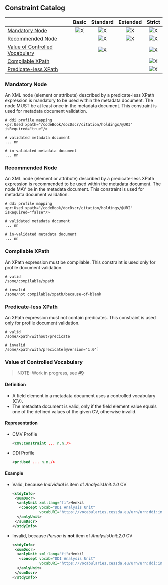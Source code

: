 ## Constraint Catalog

|                                                                    | Basic | Standard | Extended | Strict |
|--------------------------------------------------------------------|:---------------------------:|:---------------------------:|:---------------------------:|:---------------------------:|
| [Mandatory Node](\#Mandatory_Node)                                 | ![X](../images/table-x.png) | ![X](../images/table-x.png) | ![X](../images/table-x.png) | ![X](../images/table-x.png) |
| [Recommended Node](\#Recommended_Node)                             |                             | ![X](../images/table-x.png) | ![X](../images/table-x.png) | ![X](../images/table-x.png) |
| [Value of Controlled Vocabulary](\#Value_of_Controlled_Vocabulary) |                             | ![X](../images/table-x.png) |                             | ![X](../images/table-x.png) |
| [Compilable XPath](\#Compilable_XPath)                             |                             |                             |                             | ![X](../images/table-x.png) |
| [Predicate-less XPath](\#Predicate-less_XPath)                     |                             |                             |                             | ![X](../images/table-x.png) |

### Mandatory Node

An XML node (element or attribute) described by a predicate-less XPath expression is mandatory to be used within the metadata document. 
The node MUST be at least once in the metadata document. This constraint is used for metadata document validation.

```
# ddi profile mapping
<pr:Used xpath="/codeBook/docDscr/citation/holdings/@URI" isRequired="true"/>
```

```
# validated metadata document
... nn
```

```
# in-validated metadata document
... nn
```


### Recommended Node

An XML node (element or attribute) described by a predicate-less XPath expression is recommended to be used within the metadata document.
The node MAY be in the metadata document. This constraint is used for metadata document validation.

```
# ddi profile mapping
<pr:Used xpath="/codeBook/docDscr/citation/holdings/@URI" isRequired="false"/>
```

```
# validated metadata document
... nn
```

```
# in-validated metadata document
... nn
```



### Compilable XPath

An XPath expression must be compilable. This constraint is used only for profile document validation.

```
# valid
/some/compilable/xpath
```

```
# invalid
/some/not compilable/xpath/because-of-blank
```

### Predicate-less XPath

An XPath expression must not contain predicates. This constraint is used only for profile document validation.

```
# valid
/some/xpath/without/precicate
```

```
# invalid
/some/xpath/with/precicate[@version='1.0']
```

### Value of Controlled Vocabulary 

> NOTE: Work in progress, see [#9](https://bitbucket.org/cessda/cessda.cmv/issues/9)

#### Definition

* A field element in a metadata document uses a controlled vocabulary (CV). 
* The metadata document is valid, only if the field element value equals one of the defined values of the given CV, otherwise invalid.

#### Representation

* CMV Profile
	```xml
	<cmv:Constraint ... n.n./>
	```

* DDI Profile
	```xml
	<pr:Used ... n.n./>
	```

#### Example
* Valid, because *Individual* is item of *AnalysisUnit:2.0* CV
	```xml
	<stdyInfo>
	 <sumDscr>
	  <anlyUnit xml:lang="fi">Henkil
	   <concept vocab="DDI Analysis Unit" 
	            vocabURI="https://vocabularies.cessda.eu/urn/urn:ddi:int.ddi.cv:AnalysisUnit:2.0">Individual</concept>
	  </anlyUnit>
	 </sumDscr>
	</stdyInfo>
	```
	
* Invalid, because *Person* is **not** item of *AnalysisUnit:2.0* CV
	```xml
	<stdyInfo>
	 <sumDscr>
	  <anlyUnit xml:lang="fi">Henkil
	   <concept vocab="DDI Analysis Unit" 
	            vocabURI="https://vocabularies.cessda.eu/urn/urn:ddi:int.ddi.cv:AnalysisUnit:2.0">Person</concept>
	  </anlyUnit>
	 </sumDscr>
	</stdyInfo>
	```
